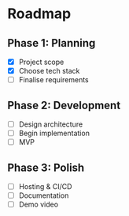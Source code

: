 # Roadmap

## Phase 1: Planning
- [x] Project scope
- [x] Choose tech stack
- [ ] Finalise requirements

## Phase 2: Development
- [ ] Design architecture
- [ ] Begin implementation
- [ ] MVP

## Phase 3: Polish
- [ ] Hosting & CI/CD
- [ ] Documentation
- [ ] Demo video